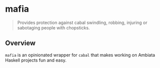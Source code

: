 mafia
=====

> Provides protection against cabal swindling, robbing, injuring or sabotaging people with chopsticks.


Overview
--------

`mafia` is an opinionated wrapper for `cabal` that makes working on Ambiata Haskell projects fun and easy.
